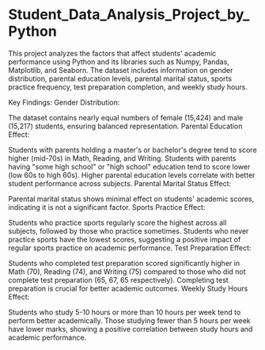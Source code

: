 # Student_Data_Analysis_Project_by_Python
This project analyzes the factors that affect students' academic performance using Python and its libraries such as Numpy, Pandas, Matplotlib, and Seaborn. The dataset includes information on gender distribution, parental education levels, parental marital status, sports practice frequency, test preparation completion, and weekly study hours.

Key Findings:
Gender Distribution:

The dataset contains nearly equal numbers of female (15,424) and male (15,217) students, ensuring balanced representation.
Parental Education Effect:

Students with parents holding a master's or bachelor's degree tend to score higher (mid-70s) in Math, Reading, and Writing.
Students with parents having "some high school" or "high school" education tend to score lower (low 60s to high 60s).
Higher parental education levels correlate with better student performance across subjects.
Parental Marital Status Effect:

Parental marital status shows minimal effect on students' academic scores, indicating it is not a significant factor.
Sports Practice Effect:

Students who practice sports regularly score the highest across all subjects, followed by those who practice sometimes.
Students who never practice sports have the lowest scores, suggesting a positive impact of regular sports practice on academic performance.
Test Preparation Effect:

Students who completed test preparation scored significantly higher in Math (70), Reading (74), and Writing (75) compared to those who did not complete test preparation (65, 67, 65 respectively).
Completing test preparation is crucial for better academic outcomes.
Weekly Study Hours Effect:

Students who study 5-10 hours or more than 10 hours per week tend to perform better academically.
Those studying fewer than 5 hours per week have lower marks, showing a positive correlation between study hours and academic performance.
